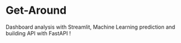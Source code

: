 # Get-Around
Dashboard analysis with Streamlit, Machine Learning prediction and building API with FastAPI ! 
